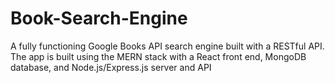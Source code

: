 # Book-Search-Engine
A fully functioning Google Books API search engine built with a RESTful API. The app is built using the MERN stack with a React front end, MongoDB database, and Node.js/Express.js server and API
